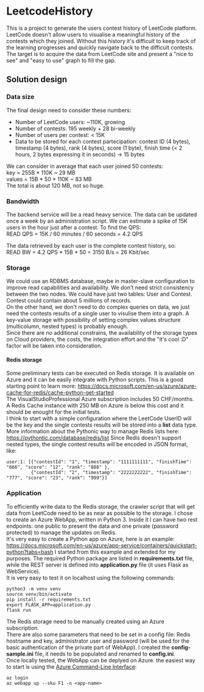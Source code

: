# LeetcodeHistory
This is a project to generate the users contest history of LeetCode platform.  
LeetCode doesn't allow users to visualise a meaningful history of the contests which they joined. Without this history it's difficult to keep track of the learning progresses and quickly navigate back to the difficult contests.  
The target is to acquire the data from LeetCode site and present a "nice to see" and "easy to use" graph to fill the gap.  

## Solution design
### Data size
The final design need to consider these numbers:
- Number of LeetCode users: ~110K, growing
- Number of contests: 195 weekly + 28 bi-weekly
- Number of users per contest: < 15K
- Data to be stored for each contest partecipation: contest ID (4 bytes), timestamp (4 bytes), rank (4 bytes), score (1 byte), finish time (< 2 hours, 2 bytes expressing it in seconds) -> 15 bytes

We can consider in average that each user joined 50 contests:  
key = 255B * 110K ~ 29 MB  
values = 15B * 50 * 110K ~ 83 MB  
The total is about 120 MB, not so huge.  

### Bandwidth
The backend service will be a read heavy service. The data can be updated once a week by an administration script. We can estimate a spike of 15K users in the hour just after a contest. To find the QPS:  
READ QPS = 15K / 60 minutes / 60 seconds = 4.2 QPS  

The data retrieved by each user is the complete contest history, so:  
READ BW = 4.2 QPS * 15B * 50 = 3150 B/s = 26 Kbit/sec  

### Storage
We could use an RDBMS database, maybe in master-slave configuration to improve read capabilities and availability. We don't need strict consistency between the two nodes. We could have just two tables: User and Contest. Contest could contain about 5 millions of records.  
On the other hand, we don't need to do complex queries on data, we just need the contests results of a single user to visulise them into a graph. A key-value storage with possibility of setting complex values structure (multicolumn, nested types) is probably enough.  
Since there are no additional constrains, the availability of the storage types on Cloud providers, the costs, the integration effort and the "it's cool :D" factor will be taken into consideration.  

#### Redis storage
Some preliminary tests can be executed on Redis storage. It is available on Azure and it can be easily integrate with Python scripts. This is a good starting point to learn more: https://docs.microsoft.com/en-us/azure/azure-cache-for-redis/cache-python-get-started  
The VisualStudioProfessional Azure subscription includes 50 CHF/months. A Redis Cache instance with 250 MB on Azure is below this cost and it should be enought for the initial tests.  
I think to start with a simple configuration where the LeetCode UserID will be the key and the single contests results will be stored into a **list** data type. More information about the Pythonic way to manage Redis lists here: https://pythontic.com/database/redis/list
Since Redis doesn't support nested types, the single contest results will be encoded in JSON format, like:
```
user:1: [{"contestId": "1", "timestamp": "1111111111", "finishTime": "666", "score": "12", "rank": "888" },
         {"contestId": "2", "timestamp": "2222222222", "finishTime": "777", "score": "23", "rank": "999"}]
```

### Application
To efficiently write data to the Redis storage, the crawler script that will get data from LeetCode need to be as near as possible to the storage.
I chose to create an Azure WebApp, written in Python 3. Inside it I can have two rest endpoints: one public to present the data and one private (password protected) to manage the updates on Redis.  
It's very easy to create a Python app on Azure, here is an example: https://docs.microsoft.com/en-us/azure/app-service/containers/quickstart-python?tabs=bash
I started from this example and extended for my purposes. The required Python package are listed in **requirements.txt** file, while the REST server is defined into **application.py** file (it uses Flask as WebService).  
It is very easy to test it on localhost using the following commands:  
```
python3 -m venv venv
source venv/bin/activate
pip install -r requirements.txt
export FLASK_APP=application.py
flask run
```
The Redis storage need to be manually created using an Azure subscription.  
There are also some parameters that need to be set in a config file: Redis hostname and key, administrator user and password (will be used for the basic authentication of the private part of WebApp). I created the **config-sample.ini** file, it needs to be populated and renamed to **config.ini**.  
Once locally tested, the WebApp can be deplyed on Azure. the easiest way to start is using the [Azure Command-Line Interface](https://docs.microsoft.com/en-us/cli/azure/?view=azure-cli-latest):
```
az login
az webapp up --sku F1 -n <app-name>
```
